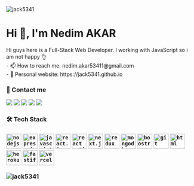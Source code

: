 <p> <img src="https://komarev.com/ghpvc/?username=jack5341&label=Profile%20views&color=0e75b6&style=flat" alt="jack5341" /> </p>
<h1>Hi 👋, I'm Nedim AKAR</h1>
<p>
Hi guys here is a Full-Stack Web Developer. I working with JavaScript so i am not happy 👌 <br/>
 - 📫 How to reach me: nedim.akar53411@gmail.com <br/>
 - 🚪 Personal website: https://jack5341.github.io
</p>
<h3>📩 Contact me</h3>
<a href="mailto:nedim.akar53411?subject=[GitHub]%20🔥%20Prise%20de%20contact&body=Bonjour%20Stan%2C%0A%0AJe%20viens%20vers%20toi%20aujourd%27hui%20apr%C3%A8s%20avoir%20vu%20ton%20profil%20GitHub%20pour%20..."><img src="https://img.shields.io/badge/g‑mail-D14836.svg?style=for-the-badge&logo=GMail&logoColor=white"/></a>
<a href="https://www.facebook.com/nedim.akar.9822" target="_blank"><img src="https://img.shields.io/badge/facebook-0586f0.svg?style=for-the-badge&logo=facebook&logoColor=white"/></a>
  <a href="https://www.linkedin.com/in/nedim-akar/" target="_blank"><img src="https://img.shields.io/badge/linkedin-0077B5.svg?style=for-the-badge&logo=linkedin&logoColor=white"/></a>
  <a href="https://twitter.com/0jack5341" target="_blank"><img src="https://img.shields.io/badge/twitter-1DA1F2.svg?style=for-the-badge&logo=twitter&logoColor=white"/></a>
  <a href="https://steamcommunity.com/id/jack5341" target="_blank"><img src="https://img.shields.io/badge/Steam-171a21.svg?style=for-the-badge&logo=steam"/></a>
  <h3>
   🛠 Tech Stack
  <h3/>
<p>
	<code><img src="https://cdn.icon-icons.com/icons2/2415/PNG/512/nodejs_plain_logo_icon_146409.png" alt="nodejs" width="40"></code>
	<code><img src="https://cdn.icon-icons.com/icons2/2415/PNG/512/express_original_logo_icon_146527.png" alt="express.js" width="40"></code>
	<code><img src="https://cdn.icon-icons.com/icons2/2108/PNG/512/javascript_icon_130900.png" alt="javascript" width="40"></code>
	<code><img src="https://cdn.icon-icons.com/icons2/2108/PNG/512/react_icon_130845.png" alt="react.js" width="40"></code>
	<code><img src="https://cdn.icon-icons.com/icons2/2248/PNG/512/react_icon_135264.png" alt="react native" width="40"></code>
	<code><img src="https://cdn.icon-icons.com/icons2/2389/PNG/512/next_js_logo_icon_145038.png" alt="next.js" width="40"></code>
	<code><img src="https://cdn.icon-icons.com/icons2/2415/PNG/512/redux_original_logo_icon_146365.png" alt="redux" width="40"></code>
	<code><img src="https://cdn.icon-icons.com/icons2/2415/PNG/512/mongodb_original_logo_icon_146424.png" alt="mongodb" width="40"></code>
	<code><img src="https://cdn.icon-icons.com/icons2/2415/PNG/512/bootstrap_plain_logo_icon_146619.png" alt="boostrap" width="40"></code>
	<code><img src="https://cdn.icon-icons.com/icons2/1495/PNG/512/gitcola_102985.png" alt="git" width="40"></code>
	<code><img src="https://cdn.icon-icons.com/icons2/2107/PNG/512/file_type_html_icon_130541.png" alt="html" width="40"></code>
	<code><img src="https://cdn.icon-icons.com/icons2/2108/PNG/512/heroku_icon_130912.png" alt="heroku" width="40"></code>
	<code><img src="https://openjsf.org/wp-content/uploads/sites/84/2020/12/fastify_large_square.png" alt="fastify" width="40"/></code>
	<code><img src="https://pbs.twimg.com/profile_images/1252531684353998848/6R0-p1Vf_400x400.jpg" alt="vercel" width="40"/></code>
</p>
<p><img align="center" src="https://github-readme-streak-stats.herokuapp.com/?user=jack5341" alt="jack5341" /></p>

